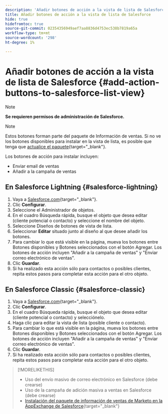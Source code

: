 ```yaml
---
description: 'Añadir botones de acción a la vista de lista de Salesforce: Documentos de Marketo: documentación del producto'
title: Añadir botones de acción a la vista de lista de Salesforce
hide: true
hidefromtoc: true
source-git-commit: 02354356949aef7aa8836d4753ec538b7819a65a
workflow-type: tm+mt
source-wordcount: '298'
ht-degree: 1%

---
```


# Añadir botones de acción a la vista de lista de Salesforce {#add-action-buttons-to-salesforce-list-view}

>[!NOTE]
>
>**Se requieren permisos de administración de Salesforce.**

>[!NOTE]
>
>Estos botones forman parte del paquete de Información de ventas. Si no ve los botones disponibles para instalar en la vista de lista, es posible que tenga que [actualice el paquete](/help/marketo/product-docs/marketo-sales-insight/msi-for-salesforce/upgrading/upgrading-your-msi-package.md){target="_blank"}.

Los botones de acción para instalar incluyen:

* Enviar email de ventas
* Añadir a la campaña de ventas

## En Salesforce Lightning {#salesforce-lightning}

1. Vaya a [Salesforce.com](https://salesforce.com){target="_blank"}.
1. Clic **Configurar**.
1. Seleccione el Administrador de objetos.
1. En el cuadro Búsqueda rápida, busque el objeto que desea editar (cliente potencial o contacto) y seleccione el nombre del objeto.
1. Seleccione Diseños de botones de vista de lista.
1. Seleccionar **Editar** situado junto al diseño al que desee añadir los botones.
1. Para cambiar lo que está visible en la página, mueva los botones entre Botones disponibles y Botones seleccionados con el botón Agregar. Los botones de acción incluyen &quot;Añadir a la campaña de ventas&quot; y &quot;Enviar correo electrónico de ventas&quot;.
1. Clic **Guardar**.
1. Si ha realizado esta acción sólo para contactos o posibles clientes, repita estos pasos para completar esta acción para el otro objeto.

## En Salesforce Classic {#salesforce-classic}

1. Vaya a [Salesforce.com](https://salesforce.com){target="_blank"}.
1. Clic **Configurar**.
1. En el cuadro Búsqueda rápida, busque el objeto que desea editar (cliente potencial o contacto) y selecciónelo.
1. Haga clic para editar la vista de lista (posible cliente o contacto).
1. Para cambiar lo que está visible en la página, mueva los botones entre Botones disponibles y Botones seleccionados con el botón Agregar. Los botones de acción incluyen &quot;Añadir a la campaña de ventas&quot; y &quot;Enviar correo electrónico de ventas&quot;.
1. Clic **Guardar**.
1. Si ha realizado esta acción sólo para contactos o posibles clientes, repita estos pasos para completar esta acción para el otro objeto.

>[!MORELIKETHIS]
>
>* Uso del envío masivo de correo electrónico en Salesforce (debe crearse)
>* Uso de la campaña de adición masiva a ventas en Salesforce (debe crearse)
>* [Instalación del paquete de información de ventas de Marketo en la AppExchange de Salesforce](/help/marketo/product-docs/marketo-sales-insight/msi-for-salesforce/installation/install-marketo-sales-insight-package-in-salesforce-appexchange.md){target="_blank"}

